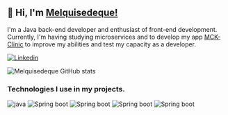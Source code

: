 ## 👋 Hi, I'm [Melquisedeque!](https://www.linkedin.com/in/melquisedeque-marins-junior-324291230)

I'm a Java back-end developer and enthusiast of front-end development. 
Currently, I'm having studying microservices and to develop my app [MCK-Clinic](https://github.com/Melquisedeque-Marins/MCK-Clinic-Thymeleaf/tree/main/) to improve my abilities and test my capacity as a developer.

[![Linkedin](https://img.shields.io/badge/LinkedIn-0077B5?style=for-the-badge&logo=linkedin&logoColor=white)](https://www.linkedin.com/in/melquisedeque-marins-junior-324291230)

![Melquisedeque GitHub stats](https://github-readme-stats.vercel.app/api?username=Melquisedeque-Marins&show_icons=true&theme=tokyonight)  

### Technologies I use in my projects.
<div style="display: inline_block">
  <img alt="java" src="https://img.shields.io/badge/Java-ED8B00?style=for-the-badge&logo=java&logoColor=white" />
  <img alt="Spring boot" src="https://img.shields.io/badge/Spring-6DB33F?style=for-the-badge&logo=spring&logoColor=white" />
  <img alt="Spring boot" src="https://img.shields.io/badge/HTML5-E34F26?style=for-the-badge&logo=html5&logoColor=white" />
  <img alt="Spring boot" src="https://img.shields.io/badge/CSS3-1572B6?style=for-the-badge&logo=css3&logoColor=white" />
  <img alt="Spring boot" src="https://img.shields.io/badge/JavaScript-F7DF1E?style=for-the-badge&logo=javascript&logoColor=black" />
 
</div>
